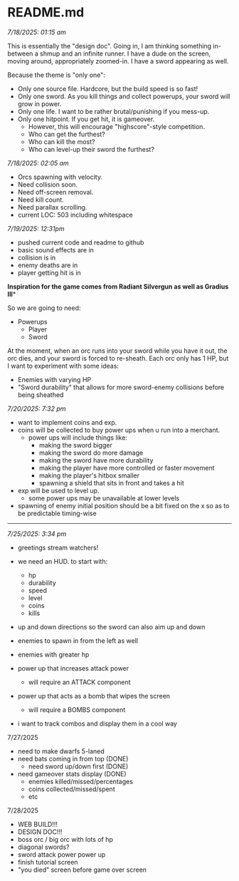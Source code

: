 # README.md

*7/18/2025: 01:15 am*

This is essentially the "design doc".
Going in, I am thinking something in-between a shmup and an infinite runner.
I have a dude on the screen, moving around, appropriately zoomed-in.
I have a sword appearing as well. 

Because the theme is "only one":

- Only one source file. Hardcore, but the build speed is so fast!
- Only one sword. As you kill things and collect powerups, your sword will grow in power.
- Only one life. I want to be rather brutal/punishing if you mess-up.
- Only one hitpoint. If you get hit, it is gameover.
  - However, this will encourage "highscore"-style competition.
  - Who can get the furthest?
  - Who can kill the most?
  - Who can level-up their sword the furthest?

*7/18/2025: 02:05 am*

- Orcs spawning with velocity. 
- Need collision soon.
- Need off-screen removal.
- Need kill count.
- Need parallax scrolling.
- current LOC: 503 including whitespace

*7/19/2025: 12:31pm*

- pushed current code and readme to github
- basic sound effects are in
- collision is in
- enemy deaths are in
- player getting hit is in

**Inspiration for the game comes from Radiant Silvergun as well as Gradius III***

So we are going to need:

- Powerups
    - Player
    - Sword

At the moment, when an orc runs into your sword while you have it out, the orc dies, and your sword is forced to re-sheath.
Each orc only has 1 HP, but I want to experiment with some ideas:

- Enemies with varying HP
- "Sword durability" that allows for more sword-enemy collisions before being sheathed

*7/20/2025: 7:32 pm*

- want to implement coins and exp.
- coins will be collected to buy power ups when u run into a merchant.
  - power ups will include things like:
      - making the sword bigger
      - making the sword do more damage
      - making the sword have more durability
      - making the player have more controlled or faster movement
      - making the player's hitbox smaller
      - spawning a shield that sits in front and takes a hit
- exp will be used to level up.
    - some power ups may be unavailable at lower levels 
- spawning of enemy initial position should be a bit fixed on the x so as to be predictable timing-wise

----------

*7/25/2025: 3:34 pm*

- greetings stream watchers!

- we need an HUD. to start with:
    - hp
    - durability
    - speed
    - level
    - coins
    - kills
- up and down directions so the sword can also aim up and down
- enemies to spawn in from the left as well
- enemies with greater hp
- power up that increases attack power
    - will require an ATTACK component
- power up that acts as a bomb that wipes the screen
    - will require a BOMBS component
- i want to track combos and display them in a cool way



7/27/2025

- need to make dwarfs 5-laned
- need bats coming in from top (DONE)
  - need sword up/down first (DONE)
- need gameover stats display (DONE)
    - enemies killed/missed/percentages
    - coins collected/missed/spent
    - etc

7/28/2025

- WEB BUILD!!!
- DESIGN DOC!!!
- boss orc / big orc with lots of hp
- diagonal swords?
- sword attack power power up
- finish tutorial screen 
- "you died" screen before game over screen





